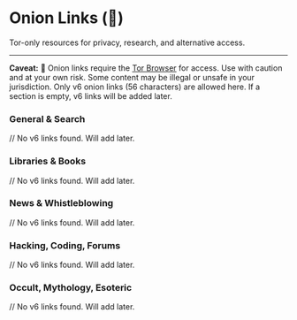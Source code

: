 # Onion Links (🧅)

Tor-only resources for privacy, research, and alternative access.

---

**Caveat:** 🧅 Onion links require the [Tor Browser](https://www.torproject.org/) for access. Use with caution and at your own risk. Some content may be illegal or unsafe in your jurisdiction. Only v6 onion links (56 characters) are allowed here. If a section is empty, v6 links will be added later.

### General & Search
// No v6 links found. Will add later.

### Libraries & Books
// No v6 links found. Will add later.

### News & Whistleblowing
// No v6 links found. Will add later.

### Hacking, Coding, Forums
// No v6 links found. Will add later.

### Occult, Mythology, Esoteric
// No v6 links found. Will add later.
